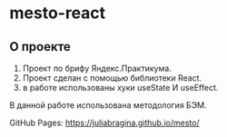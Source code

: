 # mesto-react

## О проекте
1. Проект по брифу Яндекс.Практикума.
2. Проект сделан с помощью библиотеки React. 
3. в работе использованы хуки useState И useEffect.

В данной работе использована методология БЭМ.

GitHub Pages:
https://juliabragina.github.io/mesto/
